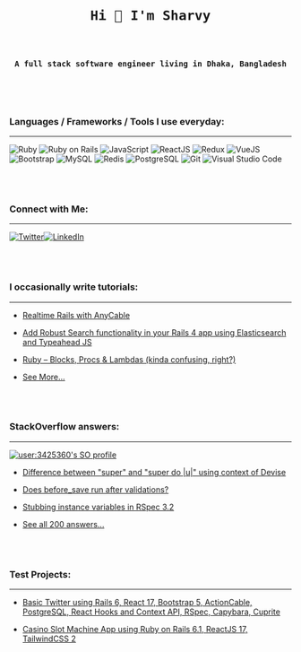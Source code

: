 <code>
<h1 align="center">Hi 👋 I'm Sharvy</h1>

<h3 align="center">A full stack software engineer living in Dhaka, Bangladesh</h3>
</code>
<br/><br/><h3>Languages / Frameworks / Tools I use everyday:</h3>
<hr>

  ![Ruby](https://img.shields.io/badge/-Ruby-333333?logo=ruby&logoColor=ffffff&style=for-the-badge)
  ![Ruby on Rails](https://img.shields.io/badge/RubyonRails-333333?logo=rubyonrails&style=for-the-badge)
  ![JavaScript](https://img.shields.io/badge/-JavaScript-333333?logo=javascript&style=for-the-badge)
  ![ReactJS](https://img.shields.io/badge/-React-333333?logo=React&style=for-the-badge)
  ![Redux](https://img.shields.io/badge/-Redux-333333?logo=Redux&style=for-the-badge)
  ![VueJS](https://img.shields.io/badge/-Vue-333333?logo=Vue&style=for-the-badge)
  ![Bootstrap](https://img.shields.io/badge/-Bootstrap-333333?logo=bootstrap&style=for-the-badge)
  ![MySQL](https://img.shields.io/badge/-MySQL-333333?logo=mysql&style=for-the-badge)
  ![Redis](https://img.shields.io/badge/-Redis-333333?logo=redis&style=for-the-badge)
  ![PostgreSQL](https://img.shields.io/badge/-PostgreSQL-333333?logo=PostgreSQL&style=for-the-badge)
  ![Git](https://img.shields.io/badge/-Git-333333?logo=git&style=for-the-badge)
  ![Visual Studio Code](https://img.shields.io/badge/-Visual%20Studio%20Code-333333?logo=visual-studio-code&style=for-the-badge)

<br/><br/><h3>Connect with Me:</h3>
<hr>
<a href="https://www.twitter.com/sharvyahmed"><img alt="Twitter" src="https://img.shields.io/badge/Twitter--white?style=for-the-badge&logo=twitter"></a><a href="https://www.linkedin.com/in/sharvy"><img alt="LinkedIn" src="https://img.shields.io/badge/LinkedIn--white?style=for-the-badge&logo=linkedin"></a>


<br/><br/><h3>I occasionally write tutorials:</h3>
<hr>
<ul>
  <li>
  
  [Realtime Rails with AnyCable](https://medium.com/@sharvy/rails-actioncable-and-anycable-c49480d38152)
  
  </li>
  <li>
  
  [Add Robust Search functionality in your Rails 4 app using Elasticsearch and Typeahead JS](https://sharvy.wordpress.com/2015/01/12/add-robust-search-functionality-in-your-rails-4-app-using-elasticsearch-and-typeahead-js/)
  
  </li>
  <li>
  
  [Ruby – Blocks, Procs & Lambdas (kinda confusing, right?)](https://sharvy.wordpress.com/2015/01/07/ruby-blocks-procs-lambdas-kinda-confusing-right/)
  
  </li>
  <li>
  
  [See More...](https://sharvy.wordpress.com/)
  
  </li>
</ul>

<br/><br/><h3>StackOverflow answers:</h3>
<hr>

[![user:3425360's SO profile](https://stackoverflow-readme-profile.johannchopin.fr/profile/3425360?theme=dark&website=true&location=true)](https://github.com/johannchopin/stackoverflow-readme-profile)

<ul>
  <li>
  
  [Difference between "super" and "super do |u|" using context of Devise](https://stackoverflow.com/a/30427061/3425360/)
  
  </li>
  <li>
  
  [Does before_save run after validations?](https://stackoverflow.com/a/29266713/3425360)</li>

  <li>
  
  [Stubbing instance variables in RSpec 3.2](https://stackoverflow.com/a/29333678/3425360)</li>


  <li>
  
  [See all 200 answers...](https://stackoverflow.com/users/3425360/sharvy-ahmed?tab=answers&sort=votes)
  
  </li>
</ul>

<br/><br/><h3>Test Projects:</h3>
<hr>

<ul>
  <li>
  
  [Basic Twitter using Rails 6, React 17, Bootstrap 5, ActionCable, PostgreSQL, React Hooks and Context API, RSpec, Capybara, Cuprite](https://github.com/sharvy/twitter)
  
  </li>
  <li>
  
  [Casino Slot Machine App using Ruby on Rails 6.1, ReactJS 17, TailwindCSS 2](https://github.com/sharvy/casino-slot-machine-app-ruby-react-tailwind)
  
  </li>
</ul>
